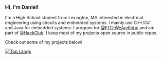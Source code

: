 ### Hi, I'm Daniel!

I'm a High School student from Lexington, MA interested in electrical engineering using circuits and embedded systems. I mainly use C++/C# and Java for embedded systems. I program for [@FTC-WeAreRobo](https://github.com/FTC-WeAreRobo) and am part of [@HackClub](https://github.com/HackClub). I keep most of my projects open source in public repos.

Check out some of my projects below!

[![Top Langs](https://github-readme-stats.vercel.app/api/top-langs/?username=dgorbunov&layout=compact)](https://github.com/anuraghazra/github-readme-stats)

<!--
**dgorbunov/dgorbunov** is a ✨ _special_ ✨ repository because its `README.md` (this file) appears on your GitHub profile.

Here are some ideas to get you started:

- 🔭 I’m currently working on ...
- 🌱 I’m currently learning ...
- 👯 I’m looking to collaborate on ...
- 🤔 I’m looking for help with ...
- 💬 Ask me about ...
- 📫 How to reach me: ...
- ⚡ Fun fact: ...
-->
